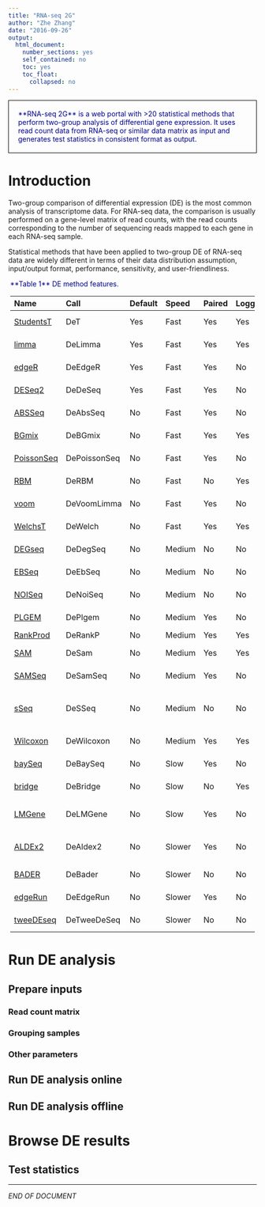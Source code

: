 ```yaml
---
title: "RNA-seq 2G"
author: "Zhe Zhang"
date: "2016-09-26"
output:
  html_document:
    number_sections: yes
    self_contained: no
    toc: yes
    toc_float:
      collapsed: no
---
```


<div style="border:black 1px solid; padding: 0.5cm 0.5cm"><font color="darkblue">
**RNA-seq 2G** is a web portal with >20 statistical methods that perform two-group analysis of differential gene expression. It uses read count data from RNA-seq or similar data matrix as input and generates test statistics in consistent format as output. 
</font></div>

# Introduction

Two-group comparison of differential expression (DE) is the most common analysis of transcriptome data. For RNA-seq data, the comparison is usually performed on a gene-level matrix of read counts, with the read counts corresponding to the number of sequencing reads mapped to each gene in each RNA-seq sample. 

Statistical methods that have been applied to two-group DE of RNA-seq data are widely different in terms of their data distribution assumption, input/output format, performance, sensitivity, and user-friendliness. 



<div style="color:darkblue; padding:0 0.1cm">
**Table 1** DE method features. 
</div>

<div align='center', style="padding:0 0.1cm"> 


|Name                                                                                                                          |Call         |Default |Speed  |Paired |Logged |Normalization |Distribution          |Test                                        |Function                 |
|:-----------------------------------------------------------------------------------------------------------------------------|:------------|:-------|:------|:------|:------|:-------------|:---------------------|:-------------------------------------------|:------------------------|
|<a href="https://en.wikipedia.org/wiki/Student%27s_t-test" target="_blank">StudentsT</a>                                      |DeT          |Yes     |Fast   |Yes    |Yes    |No            |Normal                |Student's t test, equal variance            |TDist {stats}            |
|<a href="https://bioconductor.org/packages/release/bioc/html/limma.html" target="_blank">limma</a>                            |DeLimma      |Yes     |Fast   |Yes    |Yes    |No            |Normal                |Empirical Bayes moderation                  |ebayes {limma}           |
|<a href="https://bioconductor.org/packages/release/bioc/html/edgeR.html" target="_blank">edgeR</a>                            |DeEdgeR      |Yes     |Fast   |Yes    |No     |Yes           |Negative binomial     |Exact/Likelihood ratio                      |exactTest {edgeR}        |
|<a href="http://bioconductor.org/packages/release/bioc/html/DESeq.html" target="_blank">DESeq2</a>                            |DeDeSeq      |Yes     |Fast   |Yes    |No     |Yes           |Negative binomial     |Generalized linear model                    |DESeq {DESeq2}           |
|<a href="https://bioconductor.org/packages/release/bioc/html/ABSSeq.html" target="_blank">ABSSeq</a>                          |DeAbsSeq     |No      |Fast   |Yes    |No     |Yes           |Negative binomial     |Sum of counts                               |callDEs {ABSSeq}         |
|<a href="https://www.bioconductor.org/packages/3.3/bioc/html/BGmix.html" target="_blank">BGmix</a>                            |DeBGmix      |No      |Fast   |Yes    |Yes    |No            |Normal                |Bayesian mixture model                      |BGmix {BGmix}            |
|<a href="https://cran.r-project.org/web/packages/PoissonSeq/index.html" target="_blank">PoissonSeq</a>                        |DePoissonSeq |No      |Fast   |Yes    |No     |Yes           |Poisson log-linear    |Poisson goodness-of-fit                     |PS.Main {PoissonSeq}     |
|<a href="http://bioconductor.org/packages/3.3/bioc/html/RBM.html" target="_blank">RBM</a>                                     |DeRBM        |No      |Fast   |No     |Yes    |No            |Normal                |Empirical Bayes & resampling                |RBM_T {RBM}              |
|<a href="http://www.ncbi.nlm.nih.gov/pubmed/24485249" target="_blank">voom</a>                                                |DeVoomLimma  |No      |Fast   |Yes    |No     |Yes           |Log-normal            |Empirical Bayes moderation                  |voom {limma}             |
|<a href="https://en.wikipedia.org/wiki/Welch%27s_t-test" target="_blank">WelchsT</a>                                          |DeWelch      |No      |Fast   |Yes    |Yes    |No            |Normal                |Welch's t test, unequal variance            |TDist {stats}            |
|<a href="http://bioconductor.org/packages/release/bioc/html/DEGseq.html" target="_blank">DEGseq</a>                           |DeDegSeq     |No      |Medium |No     |No     |No            |Binomial/Poisson      |Likelihood Ratio Test                       |DEGexp {DEGseq}          |
|<a href="http://bioconductor.org/packages/release/bioc/html/EBSeq.html" target="_blank">EBSeq</a>                             |DeEbSeq      |No      |Medium |No     |No     |Yes           |Negative Binomial     |Empirical Bayesian                          |EBTest {EBSeq}           |
|<a href="https://bioconductor.org/packages/3.3/bioc/html/NOISeq.html" target="_blank">NOISeq</a>                              |DeNoiSeq     |No      |Medium |No     |No     |Yes           |Nonparametric         |Empirical Bayes                             |noiseqbio {NOISeq}       |
|<a href="https://www.bioconductor.org/packages/release/bioc/html/plgem.html" target="_blank">PLGEM</a>                        |DePlgem      |No      |Medium |Yes    |No     |No            |Normal                |Power Law Global Error Model                |run.plgem {plgem}        |
|<a href="https://bioconductor.org/packages/release/bioc/html/RankProd.html" target="_blank">RankProd</a>                      |DeRankP      |No      |Medium |Yes    |Yes    |No            |Nonparametric         |Rank product                                |RP {RankProd}            |
|<a href="http://statweb.stanford.edu/~tibs/SAM/" target="_blank">SAM</a>                                                      |DeSam        |No      |Medium |Yes    |Yes    |No            |Normal                |Alternative t test with permutation         |samr {samr}              |
|<a href="http://statweb.stanford.edu/~tibs/SAM/" target="_blank">SAMSeq</a>                                                   |DeSamSeq     |No      |Medium |Yes    |No     |No            |Nonparametric         |Wilcoxon with resampling                    |SAMseq {samr}            |
|<a href="http://bioconductor.org/packages/3.3/bioc/html/sSeq.html" target="_blank">sSeq</a>                                   |DeSSeq       |No      |Medium |No     |No     |No            |Negative Binomial     |Shrinkage Approach of Dispersion Estimation |nbTestSH {sSeq}          |
|<a href="https://en.wikipedia.org/wiki/Wilcoxon_signed-rank_test" target="_blank">Wilcoxon</a>                                |DeWilcoxon   |No      |Medium |Yes    |Yes    |No            |Nonparametric         |Wilcoxon signed-rank test                   |wilcox.test {stats}      |
|<a href="http://bioconductor.org/packages/release/bioc/html/baySeq.html" target="_blank">baySeq</a>                           |DeBaySeq     |No      |Slow   |Yes    |No     |No            |Negative binomial     |Empirical Bayesian                          |getLikelihoods {baySeq}  |
|<a href="http://bioconductor.org/packages/3.3/bioc/html/bridge.html" target="_blank">bridge</a>                               |DeBridge     |No      |Slow   |No     |Yes    |No            |T/Gaussian            |Bayesian hierarchical model                 |bridge.2samples {bridge} |
|<a href="http://bioconductor.org/packages/release/bioc/html/LMGene.html" target="_blank">LMGene</a>                           |DeLMGene     |No      |Slow   |Yes    |No     |No            |Normal                |Linear model & glog transformation          |genediff {LMGene}        |
|<a href="https://bioconductor.org/packages/release/bioc/html/ALDEx2.html" target="_blank">ALDEx2</a>                          |DeAldex2     |No      |Slower |Yes    |No     |Yes           |Dirichlet             |Welch's t/Wilcoxon/Kruskal Wallace          |aldex {ALDEx2}           |
|<a href="https://www.bioconductor.org/packages/3.3/bioc/html/BADER.html" target="_blank">BADER</a>                            |DeBader      |No      |Slower |No     |No     |Yes           |Overdispersed poisson |Bayesian                                    |BADER {BADER}            |
|<a href="http://bioinformatics.oxfordjournals.org/content/early/2015/04/21/bioinformatics.btv209" target="_blank">edgeRun</a> |DeEdgeRun    |No      |Slower |Yes    |No     |Yes           |Negative binomial     |Exact unconditional                         |UCexactTest {edgeRun}    |
|<a href="http://bioconductor.org/packages/release/bioc/html/tweeDEseq.html" target="_blank">tweeDEseq</a>                     |DeTweeDeSeq  |No      |Slower |No     |No     |Yes           |Poisson-Tweedie       |Poisson-like                                |tweeDE {tweeDEseq}       |


</div>


# Run DE analysis

## Prepare inputs

### Read count matrix

### Grouping samples

### Other parameters

## Run DE analysis online

## Run DE analysis offline

# Browse DE results

## Test statistics 






***
_END OF DOCUMENT_
